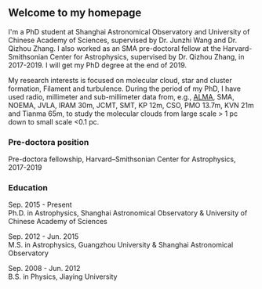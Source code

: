 ## Welcome to my homepage

I'm a PhD student at Shanghai Astronomical Observatory and University of Chinese Academy of Sciences, supervised by Dr. Junzhi Wang and Dr. Qizhou Zhang.
I also worked as an SMA pre-doctoral fellow at the Harvard-Smithsonian Center for Astrophysics, supervised by Dr. Qizhou Zhang, in 2017-2019. I will get my PhD degree at the end of 2019.

My research interests is focused on molecular cloud, star and cluster formation, Filament and turbulence. During the period of my PhD, I have used radio, millimeter and sub-millimeter data from, e.g., [ALMA](https://www.almaobservatory.org/en/home/), SMA, NOEMA, JVLA, IRAM 30m, JCMT, SMT, KP 12m, CSO, PMO 13.7m, KVN 21m and Tianma 65m, to study the molecular clouds from large scale > 1 pc down to small scale <0.1 pc.


### Pre-doctora position

Pre-doctora fellowship, Harvard–Smithsonian Center for Astrophysics, 2017-2019


### Education

Sep. 2015 - Present       
Ph.D. in Astrophysics, Shanghai Astronomical Observatory & University of Chinese Academy of Sciences

Sep. 2012 - Jun. 2015     
M.S. in Astrophysics, Guangzhou University & Shanghai Astronomical Observatory

Sep. 2008 - Jun. 2012     
B.S. in Physics, Jiaying University  



